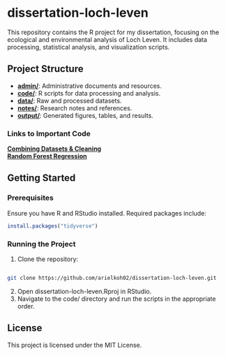 # dissertation-loch-leven

This repository contains the R project for my dissertation, focusing on the ecological and environmental analysis of Loch Leven. It includes data processing, statistical analysis, and visualization scripts.

## Project Structure

- [**admin/**](https://github.com/arielkoh02/dissertation-loch-leven/tree/main/admin): Administrative documents and resources.
- [**code/**](https://github.com/arielkoh02/dissertation-loch-leven/tree/main/code): R scripts for data processing and analysis.
- [**data/**](https://github.com/arielkoh02/dissertation-loch-leven/tree/main/data): Raw and processed datasets.
- [**notes/**](https://github.com/arielkoh02/dissertation-loch-leven/tree/main/notes): Research notes and references.
- [**output/**](https://github.com/arielkoh02/dissertation-loch-leven/tree/main/output): Generated figures, tables, and results.

### Links to Important Code
[**Combining Datasets & Cleaning**](https://arielkoh02.github.io/dissertation-loch-leven/complete-code.html)\
[**Random Forest Regression**](https://arielkoh02.github.io/dissertation-loch-leven/random-forest.html)

## Getting Started

### Prerequisites

Ensure you have R and RStudio installed. Required packages include:

```R
install.packages("tidyverse")
```

### Running the Project
1. Clone the repository:​
```bash

git clone https://github.com/arielkoh02/dissertation-loch-leven.git
```
2. Open dissertation-loch-leven.Rproj in RStudio.
3. Navigate to the code/ directory and run the scripts in the appropriate order.​

## License
This project is licensed under the MIT License.
